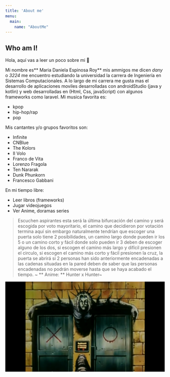 ```yaml
---
title: 'About me'
menu:
  main:
    name: "AboutMe"
---
```


## Who am I!

Hola, aquí vas a leer un poco sobre mi 🤩

Mi nombre es** Maria Daniela Espinosa Roy** mis ammigos me dicen *dany* o *3224* me encuentro estudiando la universidad la carrera de Ingeniería en Sistemas Computacionales. A lo largo de mi carrera me gusta mas el desarrollo de aplicaciones moviles desarrolladas con androidStudio (java y kotlin) y web desarrolladas en (Html, Css, javaScript) con algunos frameworks como laravel.
Mi musica favorita es:
- kpop
- hip-hop/rap 
- pop

Mis cantantes y/o grupos favoritos son:
- Infinite
- CNBlue
- The Kolors
- II Volo
- Franco de Vita
- Lorenzo Fragola
- Ten Nararak
- Dunk Phunkorn
- Francesco Gabbani

En mi tiempo libre:
- Leer libros (frameworks)
- Jugar videojuegos
- Ver Anime, doramas series

> Escuchen aspirantes esta será la última bifurcación del camino y será escogida por voto 
> mayoritario, el camino que decidieron por votación termina aquí sin embargo naturalmente 
> tendrían que escoger una puerta solo tiene 2 posibilidades, un camino largo donde pueden ir los 5 
> o un camino corto y fácil donde solo pueden ir 3 deben de escoger alguno de los dos, si escogen el 
> camino más largo y difícil presionen el circulo, si escogen el camino más corto y fácil presionen la 
> cruz, la puerta se abrirá si 2 personas han sido anteriormente encadenadas a las cadenas situadas 
> en la pared deben de saber que las personas encadenadas no podrán moverse hasta que se haya 
> acabado el tiempo.
>  ~ ** Anime: ** Hunter x Hunter~

![Imagen](https://raw.githubusercontent.com/Ma-Daniela30/my_launchx_blog/master/static/images/img_xo.png)
